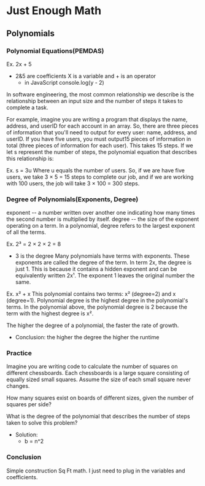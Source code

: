# Just Enough Math

## Polynomials

### Polynomial Equations(PEMDAS)

Ex. 2x + 5

- 2&5 are coefficients X is a variable and + is an operator
  - in JavaScript console.log(y - 2)

In software engineering, the most common relationship we describe is the relationship between an input size and the number of steps it takes to complete a task.

For example, imagine you are writing a program that displays the name, address, and userID for each account in an array. So, there are three pieces of information that you'll need to output for every user: name, address, and userID. If you have five users, you must output15 pieces of information in total (three pieces of information for each user). This takes 15 steps. If we let s represent the number of steps, the polynomial equation that describes this relationship is:

Ex. s = 3u
Where u equals the number of users.
So, if we are have five users, we take 3 × 5 = 15 steps to complete our job, and if we are working with 100 users, the job will take 3 × 100 = 300 steps.

### Degree of Polynomials(Exponents, Degree)

exponent -- a number written over another one indicating how many times the second number is multiplied by itself.
degree -- the size of the exponent operating on a term. In a polynomial, degree refers to the largest exponent of all the terms.

Ex. 2³ = 2 × 2 × 2 = 8

- 3 is the degree
  Many polynomials have terms with exponents. These exponents are called the degree of the term. In term 2x, the degree is just 1. This is because it contains a hidden exponent and can be equivalently written 2x¹. The exponent 1 leaves the original number the same.

Ex. x² + x
This polynomial contains two terms: x² (degree=2) and x (degree=1). Polynomial degree is the highest degree in the polynomial's terms. In the polynomial above, the polynomial degree is 2 because the term with the highest degree is x².

The higher the degree of a polynomial, the faster the rate of growth.

- Conclusion: the higher the degree the higher the runtime

### Practice

Imagine you are writing code to calculate the number of squares on different chessboards. Each chessboards is a large square consisting of equally sized small squares. Assume the size of each small square never changes.

How many squares exist on boards of different sizes, given the number of squares per side?

What is the degree of the polynomial that describes the number of steps taken to solve this problem?

- Solution:
  - b = n^2

### Conclusion

Simple construction Sq Ft math. I just need to plug in the variables and coefficients.
